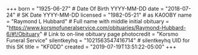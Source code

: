 +++
born = "1925-06-27"        # Date Of Birth YYYY-MM-DD
date = "2018-07-24"        # SK Date YYYY-MM-DD
licensed = "1982-05-21"    # as KA0OBY
name = "Raymond L Hubbard"        # Full name with middle initial
obituary = "https://www.korsmofuneralservice.com/obituaries/Raymond-Hubbard-6/#!/Obituary"    # Link to on-line obituary page
photocredit = "Korsmo Funeral Service"
silentkeyhq = "1021563547416714" # silentkeyhq UID for this SK
title = "KF0DD"
created = "2019-07-19T13:51:22-05:00"
+++
